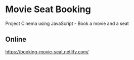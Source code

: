 # Movie Seat Booking

Project Cinema using JavaScript - Book a movie and a seat

## Online

https://booking-movie-seat.netlify.com/
